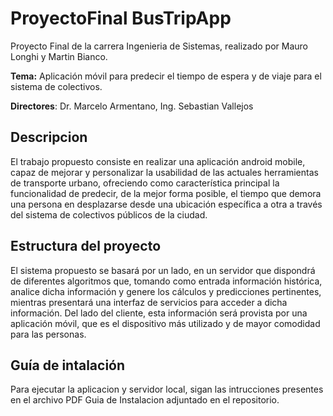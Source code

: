 # ProyectoFinal BusTripApp

Proyecto Final de la carrera Ingenieria de Sistemas, realizado por Mauro Longhi y Martin Bianco.

**Tema:** Aplicación móvil para predecir el tiempo de espera y de viaje para el sistema de colectivos.

**Directores**:  Dr. Marcelo Armentano, Ing. Sebastian Vallejos

## Descripcion
El trabajo propuesto consiste en realizar una aplicación android mobile, capaz de mejorar y personalizar la usabilidad de las actuales herramientas de transporte urbano, ofreciendo como característica principal la funcionalidad de predecir, de la mejor forma posible, el tiempo que demora una persona en desplazarse desde una ubicación específica a otra a través del sistema de colectivos públicos de la ciudad.

## Estructura del proyecto

El sistema propuesto se basará por un lado, en un servidor que dispondrá de diferentes algoritmos que, tomando como entrada información histórica, analice dicha información y genere los cálculos y predicciones pertinentes, mientras presentará una interfaz de servicios para acceder a dicha información. 
Del lado del cliente, esta información será provista por una aplicación móvil, que es el dispositivo más utilizado y de mayor comodidad para las personas.

## Guía de intalación

Para ejecutar la aplicacion y servidor local, sigan las intrucciones presentes en el archivo PDF Guia de Instalacion adjuntado en el repositorio.
